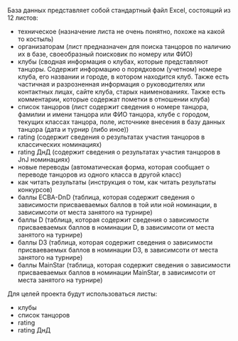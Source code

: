 База данных представляет собой стандартный файл Excel, состоящий из 12 листов:
- техническое (назначение листа не очень понятно, похоже на какой то костыль)
- организаторам (лист предназначен для поиска танцоров по наличию их в базе, своеобразный поисковик по номеру или ФИО)
- клубы (сводная информация о клубах, которые представляют танцоры. Содержит информацию о порядковом (учетном) номере клуба, его названии и городе, в котором находится клуб.
Также есть частичная и разрозненная информация о руководителях или контактных лицах, сайте клуба, старых наименованиях. Также есть комментарии, 
которые содержат пометки в отношении клуба)
- список танцоров (лист содержит сведения о номере танцора, фамилии и имени танцора или ФИО танцора, клубе с городом, текущих классах танцора, поле, 
источнике внесения в базу данных танцора (дата и турнир (либо иное)) 
- rating (содержит сведения о результатах участия танцоров в классических номинациях)
- rating ДнД (содержит сведения о результатах участия танцоров в JnJ номинациях)
- новые переводы (автоматическая форма, которая сообщает о переводе танцоров из одного класса в другой класс)
- как читать результаты (инструкция о том, как читать результаты конкурсов)
- баллы ECBA-DnD (таблица, которая содержит сведения о зависимости присваеваемых баллов в той или ной номинации, в зависимсоти от места занятого на турнире)
- баллы D (таблица, которая содержит сведения о зависимости присваеваемых баллов в номинации D, в зависимсоти от места занятого на турнире)
- баллы D3 (таблица, которая содержит сведения о зависимости присваеваемых баллов в номинации D3, в зависимсоти от места занятого на турнире)
- баллы MainStar (таблица, которая содержит сведения о зависимости присваеваемых баллов в номинации MainStar, в зависимсоти от места занятого на турнире)

Для целей проекта будут использоваться листы:
- клубы
- список танцоров
- rating
- rating ДнД
